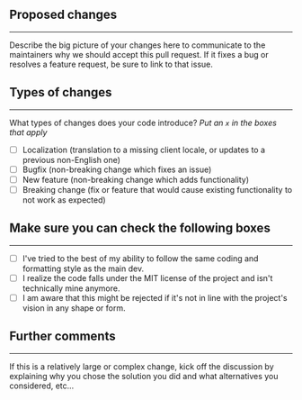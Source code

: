 ## Proposed changes
-------------------
Describe the big picture of your changes here to communicate to the maintainers why we should accept this pull request. If it fixes a bug or resolves a feature request, be sure to link to that issue.

## Types of changes
-------------------
What types of changes does your code introduce?
_Put an `x` in the boxes that apply_

- [ ] Localization (translation to a missing client locale, or updates to a previous non-English one)
- [ ] Bugfix (non-breaking change which fixes an issue)
- [ ] New feature (non-breaking change which adds functionality)
- [ ] Breaking change (fix or feature that would cause existing functionality to not work as expected)

## Make sure you can check the following boxes
----------------------------------------------

- [ ] I've tried to the best of my ability to follow the same coding and formatting style as the main dev. 
- [ ] I realize the code falls under the MIT license of the project and isn't technically mine anymore. 
- [ ] I am aware that this might be rejected if it's not in line with the project's vision in any shape or form. 

## Further comments
-------------------
If this is a relatively large or complex change, kick off the discussion by explaining why you chose the solution you did and what alternatives you considered, etc...
